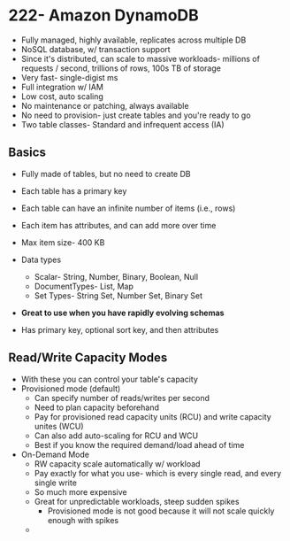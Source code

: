 # 222- Amazon DynamoDB
- Fully managed, highly available, replicates across multiple DB
- NoSQL database, w/ transaction support
- Since it's distributed, can scale to massive workloads- millions of requests / second, trillions of rows, 100s TB of storage
- Very fast- single-digist ms
- Full integration w/ IAM 
- Low cost, auto scaling
- No maintenance or patching, always available
- No need to provision- just create tables and you're ready to go
- Two table classes- Standard and infrequent access (IA)

## Basics
- Fully made of tables, but no need to create DB
- Each table has a primary key
- Each table can have an infinite number of items (i.e., rows)
- Each item has attributes, and can add more over time
- Max item size- 400 KB
- Data types
	- Scalar- String, Number, Binary, Boolean, Null
	- DocumentTypes- List, Map
	- Set Types- String Set, Number Set, Binary Set
- **Great to use when you have rapidly evolving schemas**

- Has primary key, optional sort key, and then attributes

## Read/Write Capacity Modes
- With these you can control your table's capacity
- Provisioned mode (default)
	- Can specify number of reads/writes per second
	- Need to plan capacity beforehand
	- Pay for provisioned read capacity units (RCU) and write capacity unites (WCU)
	- Can also add auto-scaling for RCU and WCU
	- Best if you know the required demand/load ahead of time
- On-Demand Mode
	- RW capacity scale automatically w/ workload
	- Pay exactly for what you use- which is every single read, and every single write
	- So much more expensive
	- Great for unpredictable workloads, steep sudden spikes
		- Provisioned mode is not good because it will not scale quickly enough with spikes
	- 